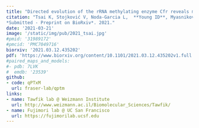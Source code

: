 ```yaml
---
title: "Directed evolution of the rRNA methylating enzyme Cfr reveals molecular basis of antibiotic resistance."
citation: "Tsai K, Stojković V, Noda-Garcia L,  **Young ID**, Myasnikov AG, Kleinman J, Palla A, Floor SN, Frost A, **Fraser JS**, Tawfik DS, Fujimori DG.
*Submitted - Preprint on BioRxiv*. 2021."
date: '2021-03-21'
image: '/static/img/pub/2021_tsai.jpg'
#pmid: '31989172'
#pmcid: 'PMC7049716'
biorxiv: '2021.03.12.435202'
pdf: 'https://www.biorxiv.org/content/10.1101/2021.03.12.435202v1.full.pdf'
#paired_maps_and_models:
#- pdb: 7LVK
#  emdb: '23539'
github:
- code: qPTxM
  url: fraser-lab/qptm
links:
- name: Tawfik lab @ Weizmann Institute
  url: http://www.weizmann.ac.il/Biomolecular_Sciences/Tawfik/
- name: Fujimori lab @ UC San Francisco
  url: https://fujimorilab.ucsf.edu
---
```

